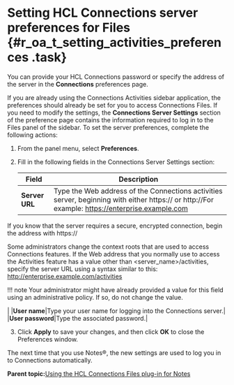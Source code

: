 # Setting HCL Connections server preferences for Files {#r_oa_t_setting_activities_preferences .task}

You can provide your HCL Connections password or specify the address of the server in the **Connections** preferences page.

If you are already using the Connections Activities sidebar application, the preferences should already be set for you to access Connections Files. If you need to modify the settings, the **Connections Server Settings** section of the preference page contains the information required to log in to the Files panel of the sidebar. To set the server preferences, complete the following actions:

1.  From the panel menu, select **Preferences**.

2.  Fill in the following fields in the Connections Server Settings section:

    |Field|Description|
    |-----|-----------|
    |**Server URL**|Type the Web address of the Connections activities server, beginning with either https:// or http://For example: https://enterprise.example.com

If you know that the server requires a secure, encrypted connection, begin the address with https://

Some administrators change the context roots that are used to access Connections features. If the Web address that you normally use to access the Activities feature has a value other than <server\_name\>/activities, specify the server URL using a syntax similar to this: http://enterprise.example.com/activities

!!! note
    Your administrator might have already provided a value for this field using an administrative policy. If so, do not change the value.

|
    |**User name**|Type your user name for logging into the Connections server.|
    |**User password**|Type the associated password.|

3.  Click **Apply** to save your changes, and then click **OK** to close the Preferences window.


The next time that you use Notes®, the new settings are used to log you in to Connections automatically.

**Parent topic:**[Using the HCL Connections Files plug-in for Notes](../../connectors/enduser/c_files_plugin_overview.md)

